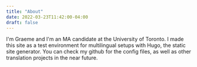 ```yaml
---
title: "About"
date: 2022-03-23T11:42:00-04:00
draft: false
---
```


I'm Graeme and I'm an MA candidate at the University of Toronto. I made this site as a test environment for multilingual setups with Hugo, the static site generator. You can check my github for the config files, as well as other translation projects in the near future.
